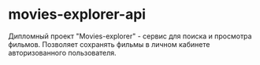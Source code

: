 # movies-explorer-api
Дипломный проект "Movies-explorer" - сервис для поиска и просмотра фильмов. Позволяет сохранять фильмы в личном кабинете авторизованного пользователя.
